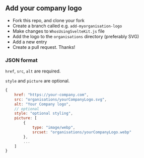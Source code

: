 ## Add your company logo

* Fork this repo, and clone your fork
* Create a branch called e.g. `add-myorganisation-logo`
* Make changes to `WhosUsingSvelteKit.js` file
* Add the logo to the `organisations` directory (preferably SVG)
* Add a new entry
* Create a pull request. Thanks!

### JSON format
`href`, `src`, `alt` are required.

`style` and `picture` are optional.
```javascript
{
    href: "https://your-company.com",
    src: "organisations/yourCompanyLogo.svg",
    alt: "Your Company logo",
    // optional
    style: "optional styling",
    picture: [
        {
            type: "image/webp",
            srcset: "organisations/yourCompanyLogo.webp"
        },
        ...
    ]
}
```